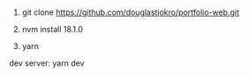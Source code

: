 ###
1. git clone https://github.com/douglastjokro/portfolio-web.git

2. nvm install 18.1.0

3. yarn


dev server: yarn dev
